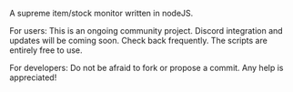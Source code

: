 A supreme item/stock monitor written in nodeJS.

For users:
This is an ongoing community project. Discord integration and updates will be coming soon. Check back frequently. The scripts are entirely free to use.

For developers: 
Do not be afraid to fork or propose a commit. Any help is appreciated!
